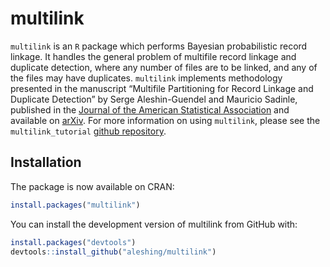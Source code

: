 
<!-- README.md is generated from README.Rmd. Please edit that file -->

# multilink

<!-- badges: start -->
<!-- badges: end -->

`multilink` is an `R` package which performs Bayesian probabilistic
record linkage. It handles the general problem of multifile record
linkage and duplicate detection, where any number of files are to be
linked, and any of the files may have duplicates. `multilink` implements
methodology presented in the manuscript “Multifile Partitioning for
Record Linkage and Duplicate Detection” by Serge Aleshin-Guendel and
Mauricio Sadinle, published in the [Journal of the American Statistical
Association](https://doi.org/10.1080/01621459.2021.2013242) and
available on [arXiv](https://arxiv.org/abs/2110.03839v1). For more
information on using `multilink`, please see the `multilink_tutorial`
[github
repository](https://github.com/aleshing/multilink_tutorial/tree/main).

## Installation

The package is now available on CRAN:

``` r
install.packages("multilink")
```

You can install the development version of multilink from GitHub with:

``` r
install.packages("devtools")
devtools::install_github("aleshing/multilink")
```

<!-- ## Example -->
<!-- ```{r example} -->
<!-- library(multilink) -->
<!-- ## basic example code -->
<!-- ``` -->
